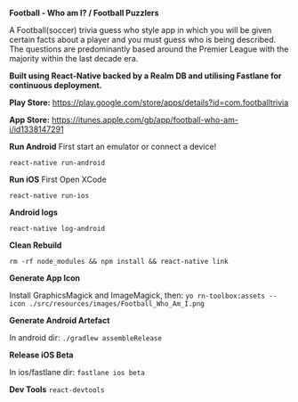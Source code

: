 **Football - Who am I? / Football Puzzlers**


A Football(soccer) trivia guess who style app in which you will be given certain facts about a player and you must guess who is being described.
The questions are predominantly based around the Premier League with the majority within the last decade era.

**Built using React-Native backed by a Realm DB and utilising Fastlane for continuous deployment.**

**Play Store:** https://play.google.com/store/apps/details?id=com.footballtrivia

**App Store:**
https://itunes.apple.com/gb/app/football-who-am-i/id1338147291

**Run Android**
First start an emulator or connect a device!

`react-native run-android`

**Run iOS**
First Open XCode

`react-native run-ios`

**Android logs**

`react-native log-android`

**Clean Rebuild**

`rm -rf node_modules && npm install && react-native link`

**Generate App Icon**

Install GraphicsMagick and ImageMagick, then:
`yo rn-toolbox:assets --icon ./src/resources/images/Football_Who_Am_I.png`

**Generate Android Artefact**

In android dir:
`./gradlew assembleRelease`

**Release iOS Beta**

In ios/fastlane dir:
`fastlane ios beta`

**Dev Tools**
`react-devtools`
